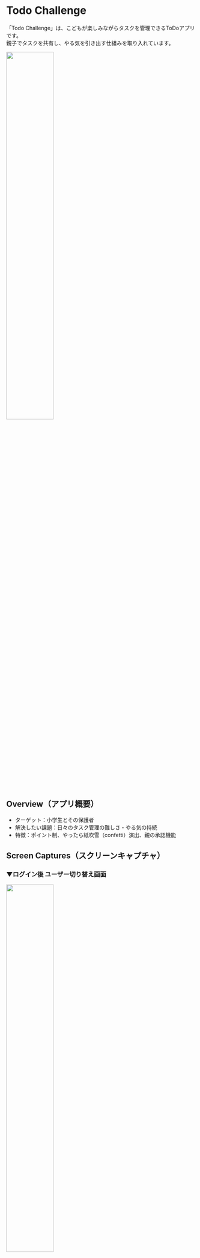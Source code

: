 # Todo Challenge

「Todo Challenge」は、こどもが楽しみながらタスクを管理できるToDoアプリです。  
親子でタスクを共有し、やる気を引き出す仕組みを取り入れています。

<img src="https://github.com/user-attachments/assets/1cbd5118-5a67-4681-8f36-c0fffdf95180" width="50%" />

## Overview（アプリ概要）
- ターゲット：小学生とその保護者
- 解決したい課題：日々のタスク管理の難しさ・やる気の持続
- 特徴：ポイント制、やったら紙吹雪（confetti）演出、親の承認機能


## Screen Captures（スクリーンキャプチャ）

### ▼ログイン後 ユーザー切り替え画面
<img src="https://github.com/user-attachments/assets/37e52013-8a35-493e-af7e-7f19ed5fb264" width="50%" />


### ▼こどもユーザーTOP
<img src="https://github.com/user-attachments/assets/fd342e43-a97e-4c14-b734-c1c1e78659c0" width="50%" />


### ▼「やった！」ボタンクリック後の紙吹雪演出
<img src="https://github.com/user-attachments/assets/8511e6b1-ee48-4c60-a24d-ef0e4715c454" width="50%" />


## Demo（デモURL）
https://family-todo-app-git-master-yamadays-projects.vercel.app/
```
メールアドレス：test@test.com
パスワード：test@test.com
```

## Features（機能一覧）
| 機能 | 概要 |
| --- | --- |
| 会員登録・ログイン・ログアウト | メールアドレスによる登録 |
| こどもユーザー追加 | 親（ログイン）アカウントのみ、追加・削除が可能 |
| タスク登録 | タイトル・説明・ポイントを設定可能 |
| ステータス管理 | pending / processing / completed で進捗管理 |
| こどもユーザーの進捗操作 | 「やる！」「やった！」ボタンで操作 |
| ポイント制 | 完了時にポイント加算、紙吹雪演出あり |
| タスク管理 | 親（ログイン）アカウントのみ、登録・編集・削除可能 |
| リワード管理 | 親（ログイン）アカウントのみ、登録・編集・削除可能 |


## Requirements（必須環境）
- next: 15.2.3
- react: ^19.0.0
- tailwindcss: ^4

## Technology Stack（技術構成）
| カテゴリ | 使用技術 |
| --- | --- |
| フレームワーク | Next.js v15.2.3 |
| 言語 | TypeScript ^5.x |
| スタイリング | Tailwind CSS ^4.x, daisyUI ^5.x |
| バリデーション | Zod ^3.24 |
| フォーム | react-hook-form ^7.54 + resolvers |
| 認証・DB | Supabase ^2.49 + ssr |
| 状態管理 | zustand ^5.0 |
| 紙吹雪演出 | canvas-confetti ^1.9 |
| アイコン | lucide-react ^0.483 |

## Directory Structure（ディレクトリ構成）
```
/app              ... App Router 用ルーティングとレイアウト定義  
/components       ... 再利用可能なUIコンポーネント群  
/hooks            ... カスタムフック（データ取得やアクション）  
/stores           ... Zustand によるグローバル状態管理  
/utils            ... 共通ユーティリティ（Supabase操作や演出など）  
/schemas          ... Zodによるバリデーションスキーマ  
/types            ... 型定義（TypeScript）  
/public           ... 静的ファイル（背景画像など）  
```


## Future Plans（実装予定機能）
- タスクに期限を設定
- 画像追加機能（ユーザープロフィール・タスクイメージなど）
- タスクソート・フィルター機能
- ユーザー情報更新



## Utilities（よく使うコマンド）
```
npm run dev       # ローカル開発
npm run build     # 本番ビルド
npm run lint      # Lintチェック
```

## Getting Started（ローカル環境構築）
```
git clone https://github.com/yyi2502/family-todo-app.git
cd your-repo
npm install
npm run dev
```

## Deployment（デプロイ方法）
Vercelに接続してデプロイ



## Author（文責）
Created by Yamada Yayoi
